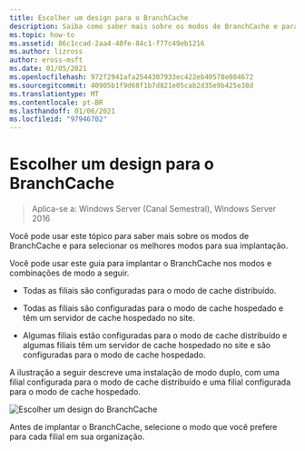 ```yaml
---
title: Escolher um design para o BranchCache
description: Saiba como saber mais sobre os modos de BranchCache e para selecionar os melhores modos para sua implantação.
ms.topic: how-to
ms.assetid: 86c1ccad-2aa4-40fe-84c1-f77c49eb1216
ms.author: lizross
author: eross-msft
ms.date: 01/05/2021
ms.openlocfilehash: 972f2941afa2544307933ec422eb40578e084672
ms.sourcegitcommit: 40905b1f9d68f1b7d821e05cab2d35e9b425e38d
ms.translationtype: MT
ms.contentlocale: pt-BR
ms.lasthandoff: 01/06/2021
ms.locfileid: "97946702"
---
```

# <a name="choosing-a-branchcache-design"></a>Escolher um design para o BranchCache

>Aplica-se a: Windows Server (Canal Semestral), Windows Server 2016

Você pode usar este tópico para saber mais sobre os modos de BranchCache e para selecionar os melhores modos para sua implantação.

Você pode usar este guia para implantar o BranchCache nos modos e combinações de modo a seguir.

-   Todas as filiais são configuradas para o modo de cache distribuído.

-   Todas as filiais são configuradas para o modo de cache hospedado e têm um servidor de cache hospedado no site.

-   Algumas filiais estão configuradas para o modo de cache distribuído e algumas filiais têm um servidor de cache hospedado no site e são configuradas para o modo de cache hospedado.

A ilustração a seguir descreve uma instalação de modo duplo, com uma filial configurada para o modo de cache distribuído e uma filial configurada para o modo de cache hospedado.

![Escolher um design do BranchCache](../../media/Choosing-a-BranchCache-Design/bc_new_modes.jpg)

Antes de implantar o BranchCache, selecione o modo que você prefere para cada filial em sua organização.



